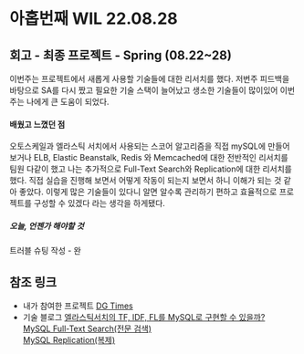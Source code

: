 아홉번째 WIL 22.08.28
==============
## 회고 - 최종 프로젝트 - Spring (08.22~28)
이번주는 프로젝트에서 새롭게 사용할 기술들에 대한 리서치를 했다. 저번주 피드백을 바탕으로 SA를 다시 짰고 필요한 기술 스택이 늘어났고 생소한
기술들이 많이있어 이번주는 나에게 큰 도움이 되었다.  
#### 배웠고 느꼈던 점
오토스케일과 엘라스틱 서치에서 사용되는 스코어 알고리즘을 직접 mySQL에 만들어 보거나 ELB, Elastic Beanstalk, Redis 와 Memcached에 대한
전반적인 리서치를 팀원 다같이 했고 나는 추가적으로 Full-Text Search와 Replication에 대한 리서치를 했다. 직접 실습을 진행해 보면서 어떻게
작동이 되는지 보면서 하니 이해가 되는 것 같아 좋았다. 이렇게 많은 기술들이 있다니 알면 알수록 관리하기 편하고 효율적으로 프로젝트를 구성할 수 있겠다
라는 생각을 하게됐다. 
##### 오늘, 언젠가 해야할 것
트러블 슈팅 작성 - 완

## 참조 링크
* 내가 참여한 프로젝트
  [DG Times](https://github.com/DG-times)
* 기술 블로그
  [엘라스틱서치의  TF, IDF, FL를 MySQL로 구현할 수 있을까?](https://www.notion.so/TF-IDF-FL-MySQL-25446ce664214504a9713b007d3347be)   
  [MySQL Full-Text Search(전문 검색)](https://www.notion.so/MySQL-Full-Text-Search-d378706e92424854b9dc5932f9f47d2d)   
  [MySQL Replication(복제)](https://www.notion.so/MySQL-Replication-e00769fb8716483bb3da63c69cc5133d)